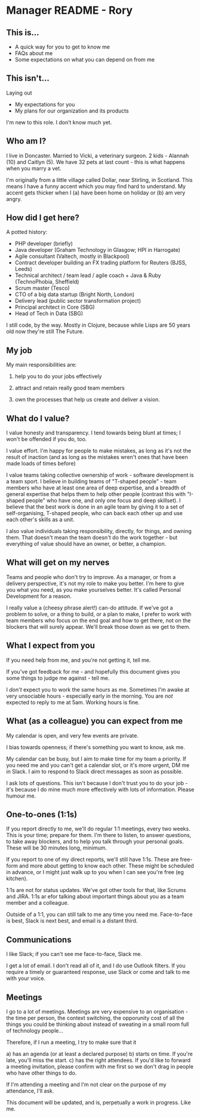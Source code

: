 # Manager README - Rory



## This is...

 - A quick way for you to get to know me
 - FAQs about me
 - Some expectations on what you can depend on from me



## This isn't...

Laying out
 - My expectations for you
 - My plans for our organization and its products

I'm new to this role.  I don’t know much yet.



## Who am I?

I live in Doncaster. Married to Vicki, a veterinary surgeon. 2 kids - Alannah (10) and Caitlyn (5).
We have 32 pets at last count - this is what happens when you marry a vet.

I'm originally from a little village called Dollar, near Stirling, in Scotland.
This means I have a funny accent which you may find hard to understand.
My accent gets thicker when I (a) have been home on holiday or (b) am very angry.



## How did I get here?

A potted history:
 - PHP developer (briefly)
 - Java developer (Graham Technology in Glasgow; HPI in Harrogate)
 - Agile consultant (Valtech, mostly in Blackpool)
 - Contract developer building an FX trading platform for Reuters (BJSS, Leeds)
 - Technical architect / team lead / agile coach + Java & Ruby (TechnoPhobia, Sheffield)
 - Scrum master (Tesco)
 - CTO of a big data startup (Bright North, London)
 - Delivery lead (public sector transformation project)
 - Principal architect in Core (SBG)
 - Head of Tech in Data (SBG)

I still code, by the way. Mostly in Clojure, because while Lisps are 50 years old now they're still The Future.


## My job

My main responsibilities are:

1) help you to do your jobs effectively

2) attract and retain really good team members

3) own the processes that help us create and deliver a vision.



## What do I value?

I value honesty and transparency. I tend towards being blunt at times; I won't be offended if you do, too.

I value effort. I'm happy for people to make mistakes, as long as it's not the result of inaction (and as long as the mistakes wren't ones that have been made loads of times before)

I value teams taking collective ownership of work - software development is a team sport. I believe in building teams of "T-shaped people" - team members who have at least one area of  deep expertise, and a breadth of general expertise that helps them to help other people (contrast this with "I-shaped people" who have one, and only one focus and deep skillset).
I believe that the best work is done in an agile team by giving it to a set of self-organising, T-shaped people, who can back each other up and use each other's skills as a unit.

I also value individuals taking responsibility, directly, for things, and owning them. That doesn't mean the team doesn't do the work together - but everything of value should have an owner, or better, a champion.


## What will get on my nerves

Teams and people who don't try to improve. As a manager, or from a delivery perspective, it's not my role to make you better. I'm here to give you what you need, as you make yourselves better. It's called Personal Development for a reason.

I really value a (cheesy phrase alert!) can-do attitude. If we've got a problem to solve, or a thing to build, or a plan to make, I prefer to work with team members who focus on the end goal and how to get there, not on the blockers that will surely appear. We'll break those down as we get to them.



## What I expect from you

If you need help from me, and you're not getting it, tell me.

If you've got feedback for me - and hopefully this document gives you some things to judge me against - tell me.

I *don't* expect you to work the same hours as me. Sometimes I'm awake at very unsociable hours - especially early in the morning. You are *not* expected to reply to me at 5am. Working hours is fine.


## What (as a colleague) you can expect from me

My calendar is open, and very few events are private.

I bias towards openness; if there's something you want to know, ask me.

My calendar can be busy, but I aim to make time for my team a priority. If you need me and you can't get a calendar slot, or it's more urgent, DM me in Slack. I aim to respond to Slack direct messages as soon as possible.

I ask lots of questions. This isn't because I don't trust you to do your job - it's because I do mine much more effectively with lots of information. Please humour me.


## One-to-ones (1:1s)

If you report directly to me, we'll do regular 1:1 meetings, every two weeks. This is your time; prepare for them. I'm there to listen, to answer questions, to take away blockers, and to help you talk through your personal goals.
These will be 30 minutes long, minimum.

If you report to one of my direct reports, we'll still have 1:1s. These are free-form and more about getting to know each other. These might be scheduled in advance, or I might just walk up to you when I can see you're free (eg kitchen).

1:1s are not for status updates. We've got other tools for that, like Scrums and JIRA. 1:1s ar efor talking about important things about you as a team member and a colleague.

Outside of a 1:1, you can still talk to me any time you need me. Face-to-face is best, Slack is next best, and email is a distant third.


## Communications

I like Slack; if you can't see me face-to-face, Slack me.

I get a lot of email. I don't read all of it, and I do use Outlook filters. If you require a timely or guaranteed response, use Slack or come and talk to me with your voice.


## Meetings

I go to a lot of meetings. Meetings are very expensive to an organisation - the time per person, the context switching, the opporunity cost of all the things you could be thinking about instead of sweating in a small room full of technology people...

Therefore, if I run a meeting, I try to make sure that it

a) has an agenda (or at least a declared purpose)
b) starts on time. If you're late, you'll miss the start.
c) has the right attendees. If you'd like to forward a meeting invitation, please confirm with me first so we don't drag in people who have other things to do.

If I'm attending a meeting and I'm not clear on the purpose of my attendance, I'll ask.


This document will be updated, and is, perpetually a work in progress. Like me.
